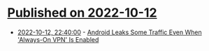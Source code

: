 # [Published on 2022-10-12](index.md)

* [2022-10-12, 22:40:00](https://tech.slashdot.org/story/22/10/12/2057246/android-leaks-some-traffic-even-when-always-on-vpn-is-enabled?utm_source=rss1.0mainlinkanon&utm_medium=feed) - [Android Leaks Some Traffic Even When 'Always-On VPN' Is Enabled](https://tech.slashdot.org/story/22/10/12/2057246/android-leaks-some-traffic-even-when-always-on-vpn-is-enabled?utm_source=rss1.0mainlinkanon&utm_medium=feed)
